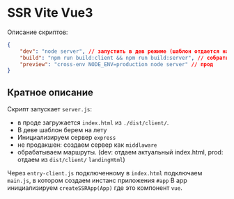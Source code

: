 # SSR Vite Vue3

Описание скриптов:
```json
{
    "dev": "node server", // запустить в дев режиме (шаблон отдается на лету)
    "build": "npm run build:client && npm run build:server", // собрать клиента и сервер в dist
    "preview": "cross-env NODE_ENV=production node server" // прод
}
```

## Кратное описание

Скрипт запускает `server.js`:
- в проде загружается `index.html` из `./dist/client/`.
- В деве шаблон берем на лету
- Инициализируем сервер `express`
- не продакшен: создаем сервер как `middlaware`
- обрабатываем маршруты. (dev: отдаем актуальный index.html, prod: отдаем из `dist/client/` `landingHtml`)

Через `entry-client.js` подключенному в `index.html` подключаем `main.js`, в котором создаем инстанс приложения `#app`
В app инициализируем `createSSRApp(App)` где это компонент `vue`.

